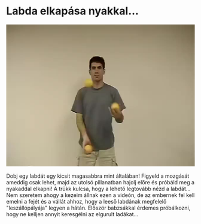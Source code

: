 # Labda elkapása nyakkal…

![neckcatch](/resources/videos/poster/neckcatch.jpg)

Dobj egy labdát egy kicsit magasabbra mint általában! Figyeld a mozgását ameddig csak lehet, majd az utolsó pillanatban hajolj előre és próbáld meg a nyakaddal elkapni! A trükk kulcsa, hogy a lehető legtovább nézd a labdát… Nem szeretem ahogy a kezeim állnak ezen a videón, de az embernek fel kell emelni a fejét és a vállát ahhoz, hogy a leeső labdának megfelelő "leszállópályája" legyen a hátán. Először babzsákkal érdemes próbálkozni, hogy ne kelljen annyit keresgélni az elgurult ladákat…

